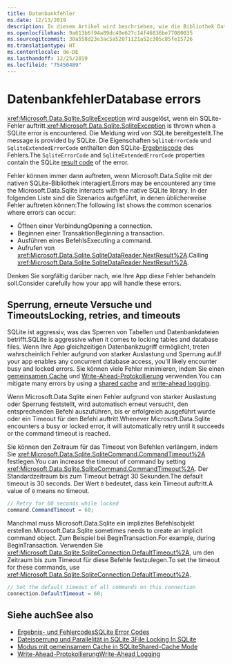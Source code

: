 ```yaml
---
title: Datenbankfehler
ms.date: 12/13/2019
description: In diesem Artikel wird beschrieben, wie die Bibliothek Datenbankfehler und erneute Versuche behandelt.
ms.openlocfilehash: 9a613b6f94a89dc40e627c14f46836be77080035
ms.sourcegitcommit: 30a558d23e3ac5a52071121a52c305c85fe15726
ms.translationtype: HT
ms.contentlocale: de-DE
ms.lasthandoff: 12/25/2019
ms.locfileid: "75450489"
---
```

# <a name="database-errors"></a><span data-ttu-id="5dab3-103">Datenbankfehler</span><span class="sxs-lookup"><span data-stu-id="5dab3-103">Database errors</span></span>

<span data-ttu-id="5dab3-104"><xref:Microsoft.Data.Sqlite.SqliteException> wird ausgelöst, wenn ein SQLite-Fehler auftritt.</span><span class="sxs-lookup"><span data-stu-id="5dab3-104"><xref:Microsoft.Data.Sqlite.SqliteException> is thrown when a SQLite error is encountered.</span></span> <span data-ttu-id="5dab3-105">Die Meldung wird von SQLite bereitgestellt.</span><span class="sxs-lookup"><span data-stu-id="5dab3-105">The message is provided by SQLite.</span></span> <span data-ttu-id="5dab3-106">Die Eigenschaften `SqliteErrorCode` und `SqliteExtendedErrorCode` enthalten den SQLite-[Ergebniscode](https://www.sqlite.org/rescode.html) des Fehlers.</span><span class="sxs-lookup"><span data-stu-id="5dab3-106">The `SqliteErrorCode` and `SqliteExtendedErrorCode` properties contain the SQLite [result code](https://www.sqlite.org/rescode.html) of the error.</span></span>

<span data-ttu-id="5dab3-107">Fehler können immer dann auftreten, wenn Microsoft.Data.Sqlite mit der nativen SQLite-Bibliothek interagiert.</span><span class="sxs-lookup"><span data-stu-id="5dab3-107">Errors may be encountered any time the Microsoft.Data.Sqlite interacts with the native SQLite library.</span></span> <span data-ttu-id="5dab3-108">In der folgenden Liste sind die Szenarios aufgeführt, in denen üblicherweise Fehler auftreten können:</span><span class="sxs-lookup"><span data-stu-id="5dab3-108">The following list shows the common scenarios where errors can occur:</span></span>

* <span data-ttu-id="5dab3-109">Öffnen einer Verbindung</span><span class="sxs-lookup"><span data-stu-id="5dab3-109">Opening a connection.</span></span>
* <span data-ttu-id="5dab3-110">Beginnen einer Transaktion</span><span class="sxs-lookup"><span data-stu-id="5dab3-110">Beginning a transaction.</span></span>
* <span data-ttu-id="5dab3-111">Ausführen eines Befehls</span><span class="sxs-lookup"><span data-stu-id="5dab3-111">Executing a command.</span></span>
* <span data-ttu-id="5dab3-112">Aufrufen von <xref:Microsoft.Data.Sqlite.SqliteDataReader.NextResult%2A>.</span><span class="sxs-lookup"><span data-stu-id="5dab3-112">Calling <xref:Microsoft.Data.Sqlite.SqliteDataReader.NextResult%2A>.</span></span>

<span data-ttu-id="5dab3-113">Denken Sie sorgfältig darüber nach, wie Ihre App diese Fehler behandeln soll.</span><span class="sxs-lookup"><span data-stu-id="5dab3-113">Consider carefully how your app will handle these errors.</span></span>

## <a name="locking-retries-and-timeouts"></a><span data-ttu-id="5dab3-114">Sperrung, erneute Versuche und Timeouts</span><span class="sxs-lookup"><span data-stu-id="5dab3-114">Locking, retries, and timeouts</span></span>

<span data-ttu-id="5dab3-115">SQLite ist aggressiv, was das Sperren von Tabellen und Datenbankdateien betrifft.</span><span class="sxs-lookup"><span data-stu-id="5dab3-115">SQLite is aggressive when it comes to locking tables and database files.</span></span> <span data-ttu-id="5dab3-116">Wenn Ihre App gleichzeitigen Datenbankzugriff ermöglicht, treten wahrscheinlich Fehler aufgrund von starker Auslastung und Sperrung auf.</span><span class="sxs-lookup"><span data-stu-id="5dab3-116">If your app enables any concurrent database access, you'll likely encounter busy and locked errors.</span></span> <span data-ttu-id="5dab3-117">Sie können viele Fehler minimieren, indem Sie einen [gemeinsamen Cache](connection-strings.md#cache) und [Write-Ahead-Protokollierung](async.md) verwenden.</span><span class="sxs-lookup"><span data-stu-id="5dab3-117">You can mitigate many errors by using a [shared cache](connection-strings.md#cache) and [write-ahead logging](async.md).</span></span>

<span data-ttu-id="5dab3-118">Wenn Microsoft.Data.Sqlite einen Fehler aufgrund von starker Auslastung oder Sperrung feststellt, wird automatisch erneut versucht, den entsprechenden Befehl auszuführen, bis er erfolgreich ausgeführt wurde oder ein Timeout für den Befehl auftritt.</span><span class="sxs-lookup"><span data-stu-id="5dab3-118">Whenever Microsoft.Data.Sqlite encounters a busy or locked error, it will automatically retry until it succeeds or the command timeout is reached.</span></span>

<span data-ttu-id="5dab3-119">Sie können den Zeitraum für das Timeout von Befehlen verlängern, indem Sie <xref:Microsoft.Data.Sqlite.SqliteCommand.CommandTimeout%2A> festlegen.</span><span class="sxs-lookup"><span data-stu-id="5dab3-119">You can increase the timeout of command by setting <xref:Microsoft.Data.Sqlite.SqliteCommand.CommandTimeout%2A>.</span></span> <span data-ttu-id="5dab3-120">Der Standardzeitraum bis zum Timeout beträgt 30 Sekunden.</span><span class="sxs-lookup"><span data-stu-id="5dab3-120">The default timeout is 30 seconds.</span></span> <span data-ttu-id="5dab3-121">Der Wert `0` bedeutet, dass kein Timeout auftritt.</span><span class="sxs-lookup"><span data-stu-id="5dab3-121">A value of `0` means no timeout.</span></span>

```csharp
// Retry for 60 seconds while locked
command.CommandTimeout = 60;
```

<span data-ttu-id="5dab3-122">Manchmal muss Microsoft.Data.Sqlite ein implizites Befehlsobjekt erstellen.</span><span class="sxs-lookup"><span data-stu-id="5dab3-122">Microsoft.Data.Sqlite sometimes needs to create an implicit command object.</span></span> <span data-ttu-id="5dab3-123">Zum Beispiel bei BeginTransaction.</span><span class="sxs-lookup"><span data-stu-id="5dab3-123">For example, during BeginTransaction.</span></span> <span data-ttu-id="5dab3-124">Verwenden Sie <xref:Microsoft.Data.Sqlite.SqliteConnection.DefaultTimeout%2A>, um den Zeitraum bis zum Timeout für diese Befehle festzulegen.</span><span class="sxs-lookup"><span data-stu-id="5dab3-124">To set the timeout for these commands, use <xref:Microsoft.Data.Sqlite.SqliteConnection.DefaultTimeout%2A>.</span></span>

```csharp
// Set the default timeout of all commands on this connection
connection.DefaultTimeout = 60;
```

## <a name="see-also"></a><span data-ttu-id="5dab3-125">Siehe auch</span><span class="sxs-lookup"><span data-stu-id="5dab3-125">See also</span></span>

* [<span data-ttu-id="5dab3-126">Ergebnis- und Fehlercodes</span><span class="sxs-lookup"><span data-stu-id="5dab3-126">SQLite Error Codes</span></span>](https://www.sqlite.org/rescode.html)
* [<span data-ttu-id="5dab3-127">Dateisperrung und Parallelität in SQLite 3</span><span class="sxs-lookup"><span data-stu-id="5dab3-127">File Locking In SQLite</span></span>](https://www.sqlite.org/lockingv3.html)
* [<span data-ttu-id="5dab3-128">Modus mit gemeinsamem Cache in SQLite</span><span class="sxs-lookup"><span data-stu-id="5dab3-128">Shared-Cache Mode</span></span>](https://www.sqlite.org/sharedcache.html)
* [<span data-ttu-id="5dab3-129">Write-Ahead-Protokollierung</span><span class="sxs-lookup"><span data-stu-id="5dab3-129">Write-Ahead Logging</span></span>](https://www.sqlite.org/wal.html)
